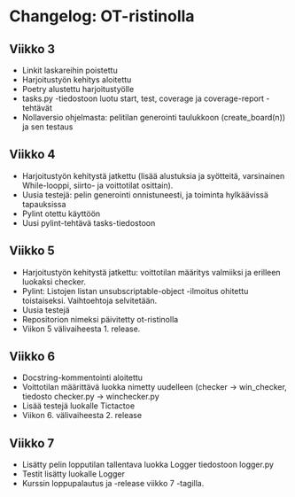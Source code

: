 # Changelog: OT-ristinolla

## Viikko 3
- Linkit laskareihin poistettu
- Harjoitustyön kehitys aloitettu
- Poetry alustettu harjoitustyölle
- tasks.py -tiedostoon luotu start, test, coverage ja coverage-report -tehtävät
- Nollaversio ohjelmasta: pelitilan generointi taulukkoon (create_board(n)) ja sen testaus
## Viikko 4
- Harjoitustyön kehitystä jatkettu (lisää alustuksia ja syötteitä, varsinainen While-looppi, siirto- ja voittotilat osittain). 
- Uusia testejä: pelin generointi onnistuneesti, ja toiminta hylkäävissä tapauksissa
- Pylint otettu käyttöön
- Uusi pylint-tehtävä tasks-tiedostoon
## Viikko 5
- Harjoitustyön kehitystä jatkettu: voittotilan määritys valmiiksi ja erilleen luokaksi checker.
- Pylint: Listojen listan unsubscriptable-object -ilmoitus ohitettu toistaiseksi. Vaihtoehtoja selvitetään.
- Uusia testejä
- Repositorion nimeksi päivitetty ot-ristinolla
- Viikon 5 välivaiheesta 1. release.
## Viikko 6
- Docstring-kommentointi aloitettu
- Voittotilan määrittävä luokka nimetty uudelleen (checker -> win_checker, tiedosto checker.py -> winchecker.py
- Lisää testejä luokalle Tictactoe
- Viikon 6. välivaiheesta 2. release
## Viikko 7
- Lisätty pelin lopputilan tallentava luokka Logger tiedostoon logger.py
- Testit lisätty luokalle Logger
- Kurssin loppupalautus ja -release viikko 7 -tagilla.
